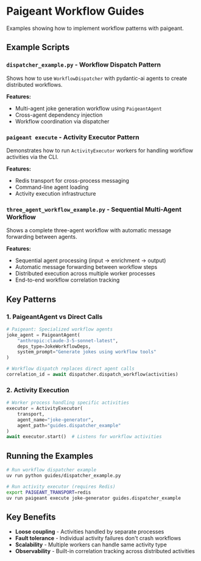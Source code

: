 # Paigeant Workflow Guides

Examples showing how to implement workflow patterns with paigeant.

## Example Scripts

### `dispatcher_example.py` - Workflow Dispatch Pattern
Shows how to use `WorkflowDispatcher` with pydantic-ai agents to create distributed workflows.

**Features:**
- Multi-agent joke generation workflow using `PaigeantAgent`
- Cross-agent dependency injection
- Workflow coordination via dispatcher

### `paigeant execute` - Activity Executor Pattern
Demonstrates how to run `ActivityExecutor` workers for handling workflow activities via the CLI.

**Features:**
- Redis transport for cross-process messaging
- Command-line agent loading
- Activity execution infrastructure

### `three_agent_workflow_example.py` - Sequential Multi-Agent Workflow
Shows a complete three-agent workflow with automatic message forwarding between agents.

**Features:**
- Sequential agent processing (input → enrichment → output)
- Automatic message forwarding between workflow steps
- Distributed execution across multiple worker processes
- End-to-end workflow correlation tracking

## Key Patterns

### 1. PaigeantAgent vs Direct Calls
```python
# Paigeant: Specialized workflow agents
joke_agent = PaigeantAgent(
    "anthropic:claude-3-5-sonnet-latest",
    deps_type=JokeWorkflowDeps,
    system_prompt="Generate jokes using workflow tools"
)

# Workflow dispatch replaces direct agent calls
correlation_id = await dispatcher.dispatch_workflow(activities)
```

### 2. Activity Execution
```python
# Worker process handling specific activities
executor = ActivityExecutor(
    transport, 
    agent_name="joke-generator",
    agent_path="guides.dispatcher_example"
)
await executor.start()  # Listens for workflow activities
```

## Running the Examples

```bash
# Run workflow dispatcher example
uv run python guides/dispatcher_example.py

# Run activity executor (requires Redis)
export PAIGEANT_TRANSPORT=redis
uv run paigeant execute joke-generator guides.dispatcher_example
```

## Key Benefits

- **Loose coupling** - Activities handled by separate processes
- **Fault tolerance** - Individual activity failures don't crash workflows  
- **Scalability** - Multiple workers can handle same activity type
- **Observability** - Built-in correlation tracking across distributed activities
